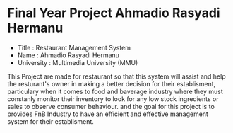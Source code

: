 # Final Year Project Ahmadio Rasyadi Hermanu

- Title : Restaurant Management System
- Name : Ahmadio Rasyadi Hermanu
- University : Multimedia University (MMU)

This Project are made for restaurant so that this system will assist and help the resturant's owner in making a better decision for their establisment, particulary when it comes to food and baverage industry where they must constanly monitor their inventory to look for any low stock ingredients or sales to observe consumer behaviour. and the goal for this project is to provides FnB Industry to have an efficient and effective management system for their establisment.
